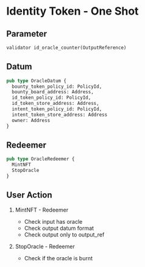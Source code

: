 # Identity Token - One Shot

## Parameter

```rs
validator id_oracle_counter(OutputReference)
```

## Datum

```rs
pub type OracleDatum {
  bounty_token_policy_id: PolicyId,
  bounty_board_address: Address,
  id_token_policy_id: PolicyId,
  id_token_store_address: Address,
  intent_token_policy_id: PolicyId,
  intent_token_store_address: Address
  owner: Address
}

```

## Redeemer

```rs
pub type OracleRedeemer {
  MintNFT
  StopOracle
}
```

## User Action

1. MintNFT - Redeemer

   - Check input has oracle
   - Check output datum format
   - Check output only to output_ref

2. StopOracle - Redeemer
   - Check if the oracle is burnt
